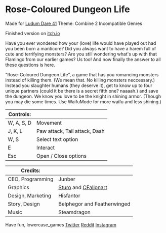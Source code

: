 # Rose-Coloured Dungeon Life

Made for [Ludum Dare 41](https://ldjam.com/events/ludum-dare/41/rose-coloured-dungeon-life) Theme: Combine 2 Incompatible Genres

Finished version on [itch.io](https://lowercase-games.itch.io/rose-coloured-dungeon-life)

Have you ever wondered how your (love) life would have played out had you been born a manticore?
Did you always want to have a harem full of cute and terrifying monsters?
Are you still wondering what's up with that Flamingo from our earlier games?
Us too! And now finally the answer to all these questions is here.

"Rose-Coloured Dungeon Life", a game that has you romancing monsters instead of killing them. (We mean that. No killing monsters neccessary.)
Instead you slaughter humans (they deserve it), get to know up to four unique partners (could it be there is a secret fifth one? naaaah.) and save the dungeon.
We know you love to be the knight in shining armor. (Though you may die some times. Use WaifuMode for more waifu and less shining.)


**Controls:**| |
-- | --
W, A, S, D | Movement
J, K, L |Paw attack, Tail attack, Dash
W, S | Select text option
E | Interact
Esc |  Open / Close options


**Credits:** | |
-- | --
CEO, Programming | Junber
Graphics | [Sturo](https://twitter.com/Sturo) and [CFallonart](https://twitter.com/CFallonart)
Design, Marketing | Hisfantor
Story, Design | Belphegor and Featherwinged
Music | Steamdragon

Have fun, lowercase_games [Twitter](https://twitter.com/lowercase_games) [Reddit](https://www.reddit.com/r/lowercase_games/) [Instagram](https://www.instagram.com/lowercase_games/)
